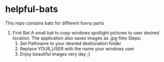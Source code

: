# helpful-bats
This repo contains bats for different funny parts

1. First Bat
A small bat to copy windows spotlight pictures to user desired location. 
The application also saves images as .jpg files
Steps:
	1. Set Pathname to your desired destionation folder
	2. Replace YOUR_USER with the name your windows user
	3. Enjoy beautiful images very day ;)
